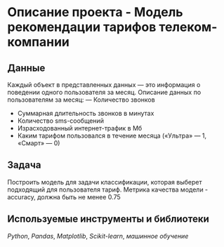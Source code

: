 # Описание проекта - Модель рекомендации тарифов телеком-компании
## Данные

Каждый объект в представленных данных — это информация о поведении одного пользователя за месяц.
Описание данных по пользователям за месяц:
— Количество звонков
- Суммарная длительность звонков в минутах
- Количество sms-сообщений
- Израсходованный интернет-трафик в Мб
- Каким тарифом пользовался в течение месяца («Ультра» — 1, «Смарт» — 0)

## Задача

Построить модель для задачи классификации, которая выберет подходящий для пользователя тариф. 
Метрика качества модели - accuracy, должна быть не менее 0.75

## Используемые инструменты и библиотеки
*Python*, *Pandas*, *Matplotlib*, *Scikit-learn*, *машинное обучение*
